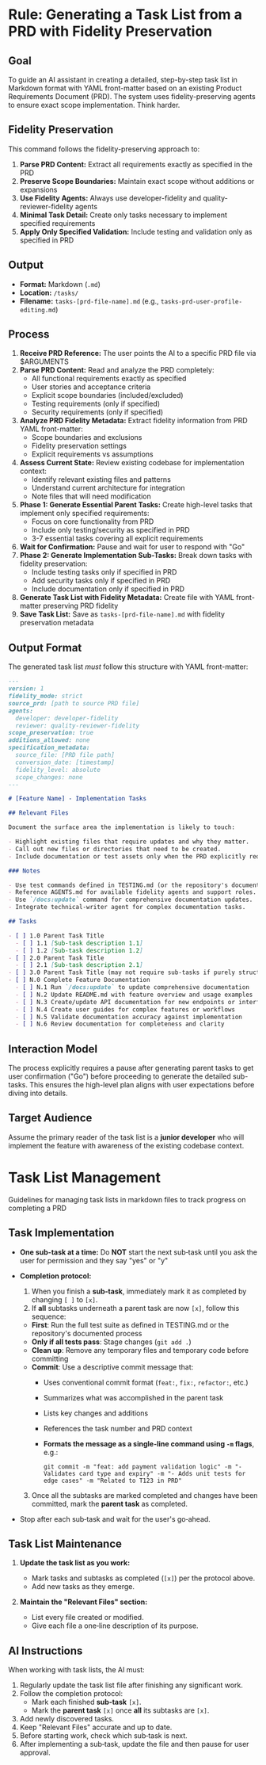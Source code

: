# Rule: Generating a Task List from a PRD with Fidelity Preservation

## Goal

To guide an AI assistant in creating a detailed, step-by-step task list in Markdown format with YAML front-matter based on an existing Product Requirements Document (PRD). The system uses fidelity-preserving agents to ensure exact scope implementation. Think harder.

## Fidelity Preservation

This command follows the fidelity-preserving approach to:

1. **Parse PRD Content:** Extract all requirements exactly as specified in the PRD
2. **Preserve Scope Boundaries:** Maintain exact scope without additions or expansions
3. **Use Fidelity Agents:** Always use developer-fidelity and quality-reviewer-fidelity agents
4. **Minimal Task Detail:** Create only tasks necessary to implement specified requirements
5. **Apply Only Specified Validation:** Include testing and validation only as specified in PRD

## Output

- **Format:** Markdown (`.md`)
- **Location:** `/tasks/`
- **Filename:** `tasks-[prd-file-name].md` (e.g., `tasks-prd-user-profile-editing.md`)

## Process

1.  **Receive PRD Reference:** The user points the AI to a specific PRD file via $ARGUMENTS
2.  **Parse PRD Content:** Read and analyze the PRD completely:
    - All functional requirements exactly as specified
    - User stories and acceptance criteria
    - Explicit scope boundaries (included/excluded)
    - Testing requirements (only if specified)
    - Security requirements (only if specified)
3.  **Analyze PRD Fidelity Metadata:** Extract fidelity information from PRD YAML front-matter:
    - Scope boundaries and exclusions
    - Fidelity preservation settings
    - Explicit requirements vs assumptions
4.  **Assess Current State:** Review existing codebase for implementation context:
    - Identify relevant existing files and patterns
    - Understand current architecture for integration
    - Note files that will need modification
5.  **Phase 1: Generate Essential Parent Tasks:** Create high-level tasks that implement only specified requirements:
    - Focus on core functionality from PRD
    - Include only testing/security as specified in PRD
    - 3-7 essential tasks covering all explicit requirements
6.  **Wait for Confirmation:** Pause and wait for user to respond with "Go"
7.  **Phase 2: Generate Implementation Sub-Tasks:** Break down tasks with fidelity preservation:
    - Include testing tasks only if specified in PRD
    - Add security tasks only if specified in PRD  
    - Include documentation only if specified in PRD
8.  **Generate Task List with Fidelity Metadata:** Create file with YAML front-matter preserving PRD fidelity
9.  **Save Task List:** Save as `tasks-[prd-file-name].md` with fidelity preservation metadata

## Output Format

The generated task list _must_ follow this structure with YAML front-matter:

```markdown
---
version: 1
fidelity_mode: strict
source_prd: [path to source PRD file]
agents:
  developer: developer-fidelity
  reviewer: quality-reviewer-fidelity
scope_preservation: true
additions_allowed: none
specification_metadata:
  source_file: [PRD file path]
  conversion_date: [timestamp]
  fidelity_level: absolute
  scope_changes: none
---

# [Feature Name] - Implementation Tasks

## Relevant Files

Document the surface area the implementation is likely to touch:

- Highlight existing files that require updates and why they matter.
- Call out new files or directories that need to be created.
- Include documentation or test assets only when the PRD explicitly requires them.

### Notes

- Use test commands defined in TESTING.md (or the repository's documented process).
- Reference AGENTS.md for available fidelity agents and support roles.
- Use `/docs:update` command for comprehensive documentation updates.
- Integrate technical-writer agent for complex documentation tasks.

## Tasks

- [ ] 1.0 Parent Task Title
  - [ ] 1.1 [Sub-task description 1.1]
  - [ ] 1.2 [Sub-task description 1.2]
- [ ] 2.0 Parent Task Title
  - [ ] 2.1 [Sub-task description 2.1]
- [ ] 3.0 Parent Task Title (may not require sub-tasks if purely structural or configuration)
- [ ] N.0 Complete Feature Documentation
  - [ ] N.1 Run `/docs:update` to update comprehensive documentation
  - [ ] N.2 Update README.md with feature overview and usage examples
  - [ ] N.3 Create/update API documentation for new endpoints or interfaces  
  - [ ] N.4 Create user guides for complex features or workflows
  - [ ] N.5 Validate documentation accuracy against implementation
  - [ ] N.6 Review documentation for completeness and clarity
```

## Interaction Model

The process explicitly requires a pause after generating parent tasks to get user confirmation ("Go") before proceeding to generate the detailed sub-tasks. This ensures the high-level plan aligns with user expectations before diving into details.

## Target Audience

Assume the primary reader of the task list is a **junior developer** who will implement the feature with awareness of the existing codebase context.

# Task List Management

Guidelines for managing task lists in markdown files to track progress on completing a PRD

## Task Implementation

- **One sub-task at a time:** Do **NOT** start the next sub‑task until you ask the user for permission and they say "yes" or "y"
- **Completion protocol:**
  1. When you finish a **sub‑task**, immediately mark it as completed by changing `[ ]` to `[x]`.
  2. If **all** subtasks underneath a parent task are now `[x]`, follow this sequence:
  - **First**: Run the full test suite as defined in TESTING.md or the repository's documented process
  - **Only if all tests pass**: Stage changes (`git add .`)
  - **Clean up**: Remove any temporary files and temporary code before committing
  - **Commit**: Use a descriptive commit message that:
    - Uses conventional commit format (`feat:`, `fix:`, `refactor:`, etc.)
    - Summarizes what was accomplished in the parent task
    - Lists key changes and additions
    - References the task number and PRD context
    - **Formats the message as a single-line command using `-m` flags**, e.g.:

      ```
      git commit -m "feat: add payment validation logic" -m "- Validates card type and expiry" -m "- Adds unit tests for edge cases" -m "Related to T123 in PRD"
      ```
  3. Once all the subtasks are marked completed and changes have been committed, mark the **parent task** as completed.

- Stop after each sub‑task and wait for the user's go‑ahead.

## Task List Maintenance

1. **Update the task list as you work:**
   - Mark tasks and subtasks as completed (`[x]`) per the protocol above.
   - Add new tasks as they emerge.

2. **Maintain the "Relevant Files" section:**
   - List every file created or modified.
   - Give each file a one‑line description of its purpose.

## AI Instructions

When working with task lists, the AI must:

1. Regularly update the task list file after finishing any significant work.
2. Follow the completion protocol:
   - Mark each finished **sub‑task** `[x]`.
   - Mark the **parent task** `[x]` once **all** its subtasks are `[x]`.
3. Add newly discovered tasks.
4. Keep "Relevant Files" accurate and up to date.
5. Before starting work, check which sub‑task is next.
6. After implementing a sub‑task, update the file and then pause for user approval.
